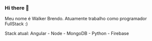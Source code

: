 ### Hi there 👋

Meu nome é Walker Brendo.
Atuamente trabalho como programador FullStack :)

Stack atual: Angular - Node - MongoDB - Python - Firebase
